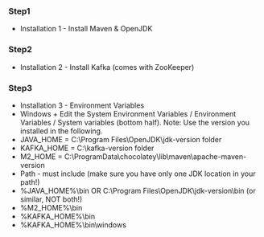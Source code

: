 ### Step1
- Installation 1 - Install Maven & OpenJDK
### Step2
- Installation 2 - Install Kafka (comes with ZooKeeper)
### Step3
- Installation 3 - Environment Variables
-  Windows + Edit the System Environment Variables / Environment Variables / System variables (bottom half). Note:  Use the version you installed in the following. 
- JAVA_HOME = C:\Program Files\OpenJDK\jdk-version folder
- KAFKA_HOME =  C:\kafka-version folder
- M2_HOME = C:\ProgramData\chocolatey\lib\maven\apache-maven-version
- Path - must include (make sure you have only one JDK location in your path!)
- %JAVA_HOME%\bin OR C:\Program Files\OpenJDK\jdk-version\bin (or similar, NOT both!)
- %M2_HOME%\bin
- %KAFKA_HOME%\bin
- %KAFKA_HOME%\bin\windows
